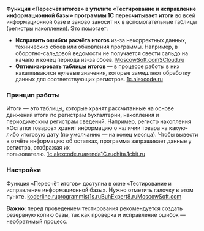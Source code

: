 **Функция «Пересчёт итогов» в утилите «Тестирование и исправление информационной базы» программы 1С** **пересчитывает итоги** во всей информационной базе и заново заносит их в вспомогательные таблицы (регистры накопления). Это помогает:

- **Исправить ошибки расчёта итогов** из-за некорректных данных, технических сбоев или обновления программы. Например, в оборотно-сальдовой ведомости не получается свести сальдо на начало и конец периода из-за сбоев. [MoscowSoft.com](https://moscowsoft.com/statii/rabota_v_programmakh_1s/pereschet_itogov_v_1s_bukhgalteriya_red_3_0_bp_3_0/)[SCloud.ru](https://scloud.ru/ask_question/administrirovanie/pereschet-itogov-bp-3-0/)
- **Оптимизировать таблицы итогов** — в процессе работы в них накапливаются нулевые значения, которые замедляют обработку данных для соответствующих регистров. [1c.alexcode.ru](https://1c.alexcode.ru/tii-bazy-1s/)

### Принцип работы

Итоги — это таблицы, которые хранят рассчитанные на основе движений итоги по регистрам бухгалтерии, накопления и периодическим регистрам сведений. Например, регистр накопления «Остатки товаров» хранит информацию о наличии товара на какую-либо итоговую дату (по умолчанию — на конец месяца). Чтобы вывести в отчёте информацию об остатках, программа запрашивает данные у регистра, отображая их пользователю. [1c.alexcode.ru](https://1c.alexcode.ru/tii-bazy-1s/)[arenda1C.ru](https://www.arenda1c.ru/testirovanie-i-ispravlenie-informacionnoj-bazy-1c)[chita.1cbit.ru](https://chita.1cbit.ru/blog/testirovanie-i-ispravlenie-bazy-1s-8-3/)

### Настройки

Функция «Пересчёт итогов» доступна в окне «Тестирование и исправление информационной базы». Нужно отметить галочку в этом пункте. [koderline.ru](https://www.koderline.ru/expert/instruktsii/article-testirovanie-i-ispravlenie-informatsionnoy-bazy/)[programmist1s.ru](https://programmist1s.ru/testirovanie-i-ispravlenie-informatsionnoy-bazyi-1s/)[BuhExpert8.ru](https://buhexpert8.ru/obuchenie-1s/administrirovanie-1s/testirovanie-i-ispravlenie-bazy-1s-8-3-kakie-galochki-stavit.html)[MoscowSoft.com](https://moscowsoft.com/statii/rabota_v_programmakh_1s/pereschet_itogov_v_1s_bukhgalteriya_red_3_0_bp_3_0/)

**Важно**: перед проведением тестирования рекомендуется создать резервную копию базы, так как проверка и исправление ошибок — необратимый процесс.